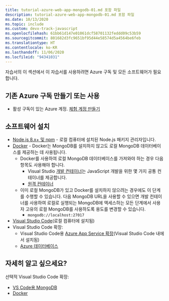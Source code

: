```yaml
---
title: tutorial-azure-web-app-mongodb-01.md 포함 파일
description: tutorial-azure-web-app-mongodb-01.md 포함 파일
ms.date: 10/13/2020
ms.topic: include
ms.custom: devx-track-javascript
ms.openlocfilehash: 61bb61d147e01061dcf58701132feddd09c53b59
ms.sourcegitcommit: 801682d3fc9651bf95d44e58574d5a4564be6feb
ms.translationtype: HT
ms.contentlocale: ko-KR
ms.lasthandoff: 11/06/2020
ms.locfileid: "94341031"
---
```

자습서의 이 섹션에서 이 자습서를 사용하려면 Azure 구독 및 모든 소프트웨어가 필요합니다.

## <a name="create-or-use-existing-azure-subscription"></a>기존 Azure 구독 만들기 또는 사용 

* 활성 구독이 있는 Azure 계정. [체험 계정 만들기](https://azure.microsoft.com/free/?utm_source=campaign&utm_campaign=vscode-tutorial-appservice-extension&mktingSource=vscode-tutorial-appservice-extension)

## <a name="install-software"></a>소프트웨어 설치

- [Node.js 8.x+ 및 npm](https://nodejs.org/en/download) - 로컬 컴퓨터에 설치된 Node.js 패키지 관리자입니다.
- [Docker](https://docs.docker.com/get-docker/) - Docker는 MongoDB를 설치하지 않고도 로컬 MongoDB 데이터베이스를 제공하는 데 사용됩니다. 
    - Docker를 사용하여 로컬 MongoDB 데이터베이스를 가져와야 하는 경우 다음 항목도 사용해야 합니다.
        -  Visual Studio [개발 컨테이너](https://code.visualstudio.com/docs/remote/containers)는 JavaScript 개발을 위한 몇 가지 공통 컨테이너를 제공합니다. 
        - [원격 컨테이너](https://marketplace.visualstudio.com/items?itemName=ms-vscode-remote.remote-containers)
    - 이미 로컬 MongoDB가 있고 Docker를 설치하지 않으려는 경우에도 이 단계를 수행할 수 있습니다. 다음 MongoDB URL을 사용할 수 있으면 개발 컨테이너를 사용하여 로컬로 실행되는 MongoDB에 액세스하는 모든 단계에서 사용자 고유의 로컬 MongoDB를 사용하도록 용도를 변경할 수 있습니다. 
        - `mongodb://localhost:27017`
- [Visual Studio Code](https://code.visualstudio.com/)(로컬 컴퓨터에 설치됨) 
- Visual Studio Code 확장:
    - Visual Studio Code용 [Azure App Service 확장](https://marketplace.visualstudio.com/items?itemName=ms-azuretools.vscode-azureappservice)(Visual Studio Code 내에서 설치됨)
    - [Azure 데이터베이스](https://marketplace.visualstudio.com/items?itemName=ms-azuretools.vscode-cosmosdb)

## <a name="want-to-know-more"></a>자세히 알고 싶으세요? 

선택적 Visual Studio Code 확장:
* [VS Code용 MongoDB](https://marketplace.visualstudio.com/items?itemName=mongodb.mongodb-vscode)
* [Docker](https://marketplace.visualstudio.com/items?itemName=ms-azuretools.vscode-docker)